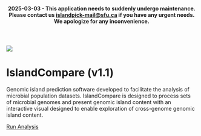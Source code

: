 <header><h4>2025-03-03 - This application needs to suddenly undergo maintenance. Please contact us <a href="mailto:islandpick-mail@sfu.ca">islandpick-mail@sfu.ca</a> if you have any urgent needs. We apologize for any inconvenience.</h4></header>

<img src="/analysis.png" />

IslandCompare (v1.1)
=========================== 

Genomic island prediction software developed to facilitate the analysis of microbial 
population datasets. IslandCompare is designed to process sets of microbial genomes and present genomic island content with 
an interactive visual designed to enable exploration of cross-genome genomic island content.

<a href="/analysis" target="_self" class="button-icon inline"><i class="icon icon-analyse svg"></i> Run Analysis</a>
